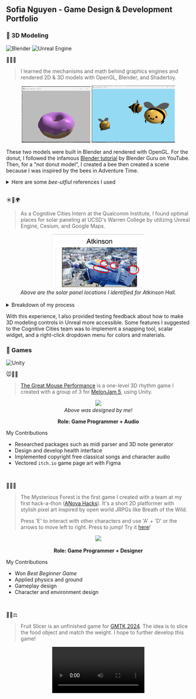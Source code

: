 ## Sofia Nguyen - Game Design & Development Portfolio

### 💫 3D Modeling

<p align="left">
  <img src="https://img.shields.io/badge/Blender-%23F5792A?style=for-the-badge&logo=blender&logoColor=white" alt="Blender">
  <img src="https://img.shields.io/badge/Unreal%20Engine-%23313131?style=for-the-badge&logo=unrealengine&logoColor=white" alt="Unreal Engine">
</p>

🍩🌼🐝
> I learned the mechanisms and math behind graphics engines and rendered 2D & 3D models with OpenGL, Blender, and Shadertoy. 
<div align="center" float="left">
  <img src="/game-design/assets/hw4_donut.png" width="37%" />
  <img src="/game-design/assets/hw4_not_donut.png" width="45%" /> 
</div>

These two models were built in Blender and rendered with OpenGL. For the donut, I followed the infamous [Blender tutorial](https://www.youtube.com/playlist?list=PLjEaoINr3zgEPv5y--4MKpciLaoQYZB1Z) by Blender Guru on YouTube. Then, for a "not donut model", I created a bee then created a scene because I was inspired by the bees in Adventure Time.

<details>
<summary> Here are some <i>bee-utfiul</i> references I used </summary>
<div align="center" float="left">
  <img src="/game-design/assets/bee-adventure-time.gif" width="49%" />
  <img src="/game-design/assets/adventure-time-bee-by-eminentia.jpg" width="22%" /> 
</div>
</details>
<br>


☀️🏢🌍
> As a Cognitive Cities Intern at the Qualcomm Institute, I found optimal places for solar paneling at UCSD's Warren College by utilizing Unreal Engine, Cesium, and Google Maps. 

<div align="center">
  <img src="/game-design/assets/qi-solar-panel-results.png" width="50%">
  <br/>
  <i align="center">Above are the solar panel locations I identified for Atkinson Hall. </i>
</div>
<br>

<details>
<summary> Breakdown of my process </summary>
Isolated with Unreal lighting and raw drone scans before adding on Cesium and Google Maps integretations.
<table>
  <tr>
     <!--======= Jacobs Hall -->
  <td style="vertical-align: top; width: 50%;">
      <h4> 
        Unreal only | Jacobs Hall | Side Angle <br/>
        <a href="/game-design/assets/solar-jacobsHall.gif" target="_blank"> 
        </a> &nbsp;&nbsp;
        <a href="/game-design/assets/solar-jacobsHall.gif" target="_blank"></a>
      </h4>


   </td>
  <td style="vertical-align: top; width: 50%;">
      <h4> 
       Unreal only | Jacobs Hall | Top  <br/>
        <a href="/game-design/assets/solar-TopWarrenMallField.gif" target="_blank">
        </a> 
      </h4>
  </td>
  <!--======= Cesium + Google Maps -->
  <td style="vertical-align: top; width: 50%;">
      <h4> 
        Add on Cesium + Google Maps | 7am - 6pm Light <br/>
        <a href="/game-design/assets/solar-atkinsonRoof.gif">   
        </a> 
      </h4>
    </td>
</tr>
</table>
</details>

With this experience, I also provided testing feedback about how to make 3D modeling controls in Unreal more accessible. Some features I suggested to the Cognitive Cities team was to implement a snapping tool, scalar widget, and a right-click dropdown menu for colors and materials.  


### 💫 Games
<p align="left">
  <img src="https://img.shields.io/badge/Unity-%23000000?style=for-the-badge&logo=unity&logoColor=white" alt="Unity">
 </p>

🐭🎵🎹
> [The Great Mouse Performance](https://frndlydragon.itch.io/the-great-mouse-performance) is a one-level 3D rhythm game I created with a group of 3 for [MelonJam 5](https://itch.io/jam/melonjam5), using Unity. 

<!-- Pictures (should add screenshot from in-game...) -->

<div align="center">
  <img src="https://img.itch.zone/aW1nLzE3MDIxNjAwLnBuZw==/original/At1hrr.png" width="50%">
  <br/>
  <i align="center">Above was designed by me!</i>

**Role: Game Programmer + Audio**
</div>

My Contributions
- Researched packages such as midi parser and 3D note generator
- Design and develop health interface
- Implemented copyright free classical songs and character audio
- Vectored `itch.io` game page art with Figma
  
<br>

🐰🌿🐌
> The Mysterious Forest is the first game I created with a team at my first hack-a-thon ([ANova Hacks](https://www.berkeleyanova.org/)). It's a short 2D platformer with stylish pixel art inspired by open world JRPGs like Breath of the Wild.
>
> Press 'E' to interact with other characters and use 'A' + 'D' or the arrows to move left to right.  Press <space> to jump!
> Try it [here](https://elias-855.itch.io/mysterious-forest)!

<!-- Picture -->
<div align="center">
  <img src="/portfolios/game-design/assets/mysterious-forest.png" width="50%">
  <br/>
 
**Role: Game Programmer + Designer**
</div>

My Contributions
- Won *Best Beginner Game*
- Applied physics and ground
- Gameplay design
- Character and environment design

<br>

🍎🔪⚖️
> Fruit Slicer is an unfinished game for [GMTK 2024](https://itch.io/jam/gmtk-2024). The idea is to slice the food object and match the weight.  I hope to further develop this game!

<div align="center">
<video width="50%" height="50%" src="">
</video>
</div>


